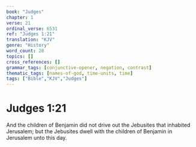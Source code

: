```yaml
---
book: "Judges"
chapter: 1
verse: 21
ordinal_verse: 6531
ref: "Judges 1:21"
translation: "KJV"
genre: "History"
word_count: 28
topics: []
cross_references: []
grammar_tags: [conjunctive-opener, negation, contrast]
thematic_tags: [names-of-god, time-units, time]
tags: ["Bible","KJV","Judges"]
---
```


# Judges 1:21

And the children of Benjamin did not drive out the Jebusites that inhabited Jerusalem; but the Jebusites dwell with the children of Benjamin in Jerusalem unto this day.

